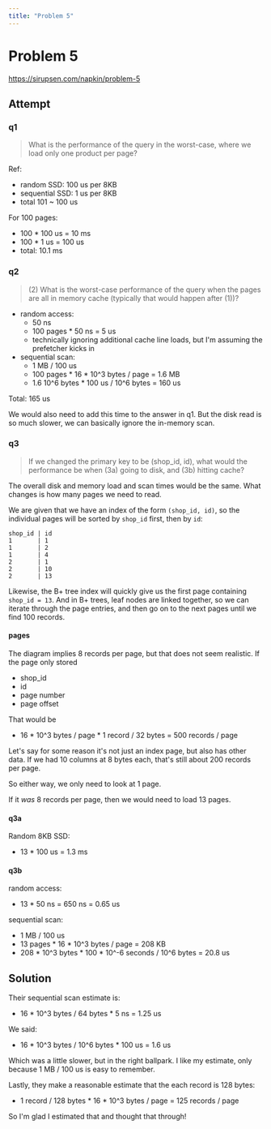 ```yaml
---
title: "Problem 5"
---
```


# Problem 5

https://sirupsen.com/napkin/problem-5

## Attempt

### q1

> What is the performance of the query in the worst-case, where we load only one product per page?

Ref:
* random SSD: 100 us per 8KB
* sequential SSD: 1 us per 8KB
* total 101 ~ 100 us

For 100 pages:
* 100 * 100 us = 10 ms
* 100 * 1 us = 100 us
* total: 10.1 ms

### q2

> (2) What is the worst-case performance of the query when the pages are all in memory cache (typically that would happen after (1))?

* random access: 
    * 50 ns
    * 100 pages * 50 ns = 5 us
    * technically ignoring additional cache line loads, 
      but I'm assuming the prefetcher kicks in
* sequential scan: 
    * 1 MB / 100 us
    * 100 pages * 16 * 10^3 bytes / page = 1.6 MB
    * 1.6 10^6 bytes * 100 us / 10^6 bytes = 160 us

Total: 165 us

We would also need to add this time to the answer in q1.
But the disk read is so much slower,
we can basically ignore the in-memory scan. 

### q3

> If we changed the primary key to be (shop_id, id), what would the performance be when (3a) going to disk, and (3b) hitting cache?

The overall disk and memory load and scan times would be the same.
What changes is how many pages we need to read. 

We are given that we have an index of the form `(shop_id, id)`, 
so the individual pages will be sorted by `shop_id` first, then by `id`:
```
shop_id | id
1       | 1
1       | 2
1       | 4
2       | 1
2       | 10
2       | 13
```

Likewise, the B+ tree index will quickly give us the 
first page containing `shop_id = 13`. And in B+ trees,
leaf nodes are linked together, so we can iterate through the
page entries, and then go on to the next pages until
we find 100 records. 

#### pages

The diagram implies 8 records per page, but that does 
not seem realistic. If the page only stored
* shop_id
* id
* page number
* page offset

That would be
* 16 * 10^3 bytes / page * 1 record / 32 bytes = 500 records / page

Let's say for some reason it's not just an index page, 
but also has other data. If we had 10 columns at 8 bytes each,
that's still about 200 records per page. 

So either way, we only need to look at 1 page. 

If it _was_ 8 records per page, then we would need
to load 13 pages. 

#### q3a

Random 8KB SSD:
* 13 * 100 us = 1.3 ms

#### q3b

random access:
* 13 * 50 ns = 650 ns = 0.65 us

sequential scan:
* 1 MB / 100 us  
* 13 pages * 16 * 10^3 bytes / page = 208 KB
* 208 * 10^3 bytes * 100 * 10^-6 seconds / 10^6 bytes = 20.8 us

## Solution

Their sequential scan estimate is:
* 16 * 10^3 bytes / 64 bytes * 5 ns = 1.25 us

We said: 
* 16 * 10^3 bytes / 10^6 bytes * 100 us = 1.6 us

Which was a little slower, but in the right ballpark. 
I like my estimate, only because 1 MB / 100 us is easy to remember. 

Lastly, they make a reasonable estimate that the each record is 128 bytes:
* 1 record / 128 bytes * 16 * 10^3 bytes / page = 125 records / page

So I'm glad I estimated that and thought that through!




